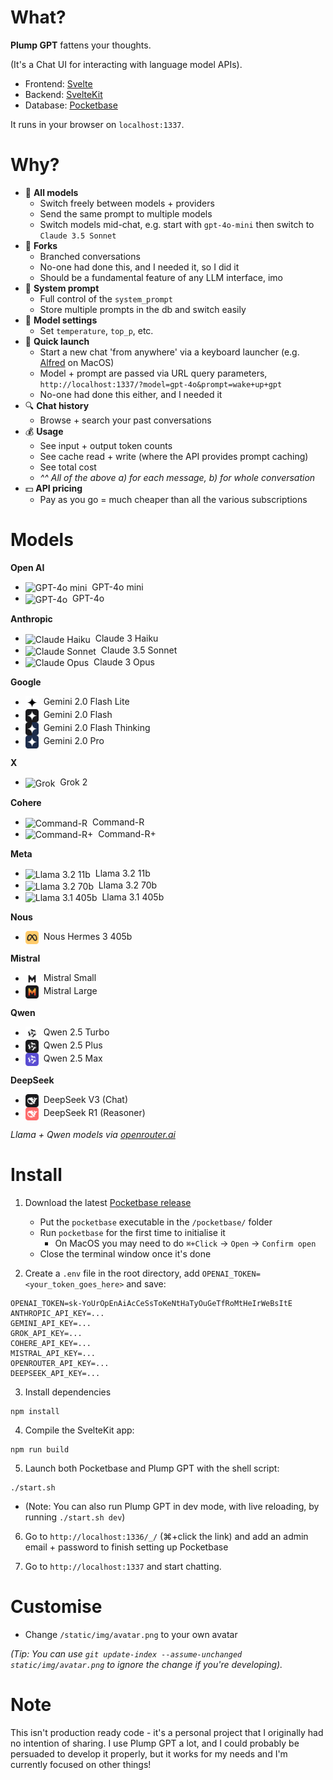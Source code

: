 # What?

**Plump GPT** fattens your thoughts.

(It's a Chat UI for interacting with language model APIs).

- Frontend: [Svelte](https://svelte.dev/)
- Backend: [SvelteKit](https://kit.svelte.dev/)
- Database: [Pocketbase](https://pocketbase.io/)

It runs in your browser on `localhost:1337`.



# Why?

- 🤖 **All models**
    - Switch freely between models + providers
    - Send the same prompt to multiple models
    - Switch models mid-chat, e.g. start with `gpt-4o-mini` then switch to `Claude 3.5 Sonnet`
- 📐 **Forks**
    - Branched conversations
    - No-one had done this, and I needed it, so I did it
    - Should be a fundamental feature of any LLM interface, imo
- 📝 **System prompt**
    - Full control of the `system_prompt`
    - Store multiple prompts in the db and switch easily
- 🔧 **Model settings**
    - Set `temperature`, `top_p`, etc.
- 🚀 **Quick launch**
    - Start a new chat 'from anywhere' via a keyboard launcher (e.g. [Alfred](https://www.alfredapp.com/) on MacOS)
    - Model + prompt are passed via URL query parameters, `http://localhost:1337/?model=gpt-4o&prompt=wake+up+gpt`
    - No-one had done this either, and I needed it
- 🔍 **Chat history**
    - Browse + search your past conversations
- 💰 **Usage**
    - See input + output token counts
    - See cache read + write (where the API provides prompt caching)
    - See total cost
    - _^^ All of the above a) for each message, b) for whole conversation_
- 💵 **API pricing**
    - Pay as you go = much cheaper than all the various subscriptions



# Models

**Open AI**
- <img alt='GPT-4o mini' src='./static/img/icons/models/gpt-4o-mini.png' width='21' height='21' valign='middle'>&nbsp; GPT-4o mini
- <img alt='GPT-4o' src='./static/img/icons/models/gpt-4o.png' width='21' height='21' valign='middle'>&nbsp; GPT-4o

**Anthropic**
- <img alt='Claude Haiku' src='./static/img/icons/models/claude-3-haiku.png' width='21' height='21' valign='middle'>&nbsp; Claude 3 Haiku
- <img alt='Claude Sonnet' src='./static/img/icons/models/claude-3-sonnet.png' width='21' height='21' valign='middle'>&nbsp; Claude 3.5 Sonnet
- <img alt='Claude Opus' src='./static/img/icons/models/claude-3-opus.png' width='21' height='21' valign='middle'>&nbsp; Claude 3 Opus

**Google**
- <img alt='Gemini Flash' src='./static/img/icons/models/gemini-flash-lite.png' width='21' height='21' valign='middle'>&nbsp; Gemini 2.0 Flash Lite
- <img alt='Gemini Flash' src='./static/img/icons/models/gemini-flash.png' width='21' height='21' valign='middle'>&nbsp; Gemini 2.0 Flash
- <img alt='Gemini Flash Thinking' src='./static/img/icons/models/gemini-flash-thinking.png' width='21' height='21' valign='middle'>&nbsp; Gemini 2.0 Flash Thinking
- <img alt='Gemini Pro' src='./static/img/icons/models/gemini-pro.png' width='21' height='21' valign='middle'>&nbsp; Gemini 2.0 Pro

**X**
- <img alt='Grok' src='./static/img/icons/models/grok.png' width='21' height='21' valign='middle'>&nbsp; Grok 2

**Cohere**
- <img alt='Command-R' src='./static/img/icons/models/command-r.png' width='21' height='21' valign='middle'>&nbsp; Command-R
- <img alt='Command-R+' src='./static/img/icons/models/command-r-plus.png' width='21' height='21' valign='middle'>&nbsp; Command-R+

**Meta**
- <img alt='Llama 3.2 11b' src='./static/img/icons/models/llama-3-light.png' width='21' height='21' valign='middle'>&nbsp; Llama 3.2 11b
- <img alt='Llama 3.2 70b' src='./static/img/icons/models/llama-3-medium.png' width='21' height='21' valign='middle'>&nbsp; Llama 3.2 70b
- <img alt='Llama 3.1 405b' src='./static/img/icons/models/llama-3-heavy.png' width='21' height='21' valign='middle'>&nbsp; Llama 3.1 405b

**Nous**
- <img alt='Nous Hermes 3 405b' src='./static/img/icons/models/nous-hermes.png' width='21' height='21' valign='middle'>&nbsp; Nous Hermes 3 405b

**Mistral**
- <img alt='Mistral Small' src='./static/img/icons/models/mistral-small.png' width='21' height='21' valign='middle'>&nbsp; Mistral Small
- <img alt='Mistral Large' src='./static/img/icons/models/mistral-large.png' width='21' height='21' valign='middle'>&nbsp; Mistral Large

**Qwen**
- <img alt='Qwen 2.5 Turbo' src='./static/img/icons/models/qwen-turbo.png' width='21' height='21' valign='middle'>&nbsp; Qwen 2.5 Turbo
- <img alt='Qwen 2.5 Plus' src='./static/img/icons/models/qwen-plus.png' width='21' height='21' valign='middle'>&nbsp; Qwen 2.5 Plus
- <img alt='Qwen 2.5 Max' src='./static/img/icons/models/qwen-max.png' width='21' height='21' valign='middle'>&nbsp; Qwen 2.5 Max

**DeepSeek**
- <img alt='DeepSeek V3' src='./static/img/icons/models/deepseek-chat.png' width='21' height='21' valign='middle'>&nbsp; DeepSeek V3 (Chat)
- <img alt='DeepSeek R1' src='./static/img/icons/models/deepseek-reasoner.png' width='21' height='21' valign='middle'>&nbsp; DeepSeek R1 (Reasoner)

_Llama + Qwen models via [openrouter.ai](https://openrouter.ai/)_


# Install

1. Download the latest [Pocketbase release](https://pocketbase.io/docs/)
    - Put the `pocketbase` executable in the `/pocketbase/` folder
    - Run `pocketbase` for the first time to initialise it
        - On MacOS you may need to do `⌘+Click` -> `Open` -> `Confirm open`
    - Close the terminal window once it's done

2. Create a `.env` file in the root directory, add `OPENAI_TOKEN=<your_token_goes_here>` and save:
```
OPENAI_TOKEN=sk-YoUrOpEnAiAcCeSsToKeNtHaTyOuGeTfRoMtHeIrWeBsItE
ANTHROPIC_API_KEY=...
GEMINI_API_KEY=...
GROK_API_KEY=...
COHERE_API_KEY=...
MISTRAL_API_KEY=...
OPENROUTER_API_KEY=...
DEEPSEEK_API_KEY=...
```

3. Install dependencies
```
npm install
```

4. Compile the SvelteKit app:
```
npm run build
```

5. Launch both Pocketbase and Plump GPT with the shell script:
```
./start.sh
```
   - (Note: You can also run Plump GPT in dev mode, with live reloading, by running `./start.sh dev`)


6. Go to `http://localhost:1336/_/` (⌘+click the link) and add an admin email + password to finish setting up Pocketbase

7. Go to `http://localhost:1337` and start chatting.



# Customise

- Change `/static/img/avatar.png` to your own avatar

_(Tip: You can use `git update-index --assume-unchanged static/img/avatar.png` to ignore the change if you're developing)._



# Note

This isn't production ready code - it's a personal project that I originally had no intention of sharing. I use Plump GPT a lot, and I could probably be persuaded to develop it properly, but it works for my needs and I'm currently focused on other things!
